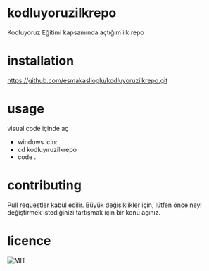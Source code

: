 # kodluyoruzilkrepo
Kodluyoruz Eğitimi kapsamında açtığım ilk repo
![]()

# installation
https://github.com/esmakaslioglu/kodluyoruzilkrepo.git

# usage 
visual code içinde aç
- windows icin:
- cd kodluyıruzilkrepo
- code .

# contributing 
Pull requestler kabul edilir. Büyük değişiklikler için, lütfen önce neyi değiştirmek istediğinizi tartışmak için bir konu açınız.

# licence
![MIT](https://choosealicense.com/licenses/mit/)
